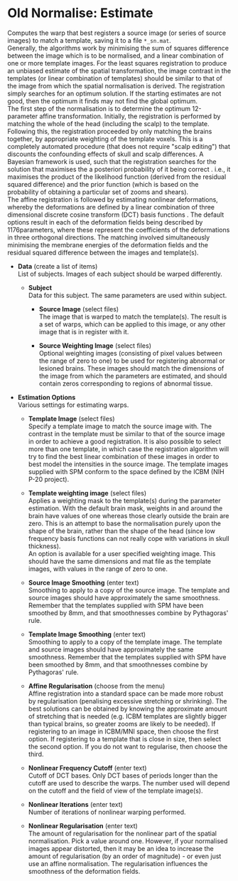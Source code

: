 # Old Normalise: Estimate  
Computes the warp that best registers a source image (or series of source images) to match a template, saving it to a file ``*_sn.mat``.  
Generally, the algorithms work by minimising the sum of squares difference between the image which is to be normalised, and a linear combination of one or more template images.  For the least squares registration to produce an unbiased estimate of the spatial transformation, the image contrast in the templates (or linear combination of templates) should be similar to that of the image from which the spatial normalisation is derived.  The registration simply searches for an optimum solution.  If the starting estimates are not good, then the optimum it finds may not find the global optimum.  
The first step of the normalisation is to determine the optimum 12-parameter affine transformation.  Initially, the registration is performed by matching the whole of the head (including the scalp) to the template.  Following this, the registration proceeded by only matching the brains together, by appropriate weighting of the template voxels.  This is a completely automated procedure (that does not require "scalp editing") that discounts the confounding effects of skull and scalp differences.   A Bayesian framework is used, such that the registration searches for the solution that maximises the a posteriori probability of it being correct .  i.e., it maximises the product of the likelihood function (derived from the residual squared difference) and the prior function (which is based on the probability of obtaining a particular set of zooms and shears).  
The affine registration is followed by estimating nonlinear deformations, whereby the deformations are defined by a linear combination of three dimensional discrete cosine transform (DCT) basis functions .  The default options result in each of the deformation fields being described by 1176parameters, where these represent the coefficients of the deformations in three orthogonal directions.  The matching involved simultaneously minimising the membrane energies of the deformation fields and the residual squared difference between the images and template(s).  

* **Data** (create a list of items)  
List of subjects. Images of each subject should be warped differently.  

    * **Subject**   
    Data for this subject.  The same parameters are used within subject.  

        * **Source Image** (select files)  
        The image that is warped to match the template(s).  The result is a set of warps, which can be applied to this image, or any other image that is in register with it.  

        * **Source Weighting Image** (select files)  
        Optional weighting images (consisting of pixel values between the range of zero to one) to be used for registering abnormal or lesioned brains.  These images should match the dimensions of the image from which the parameters are estimated, and should contain zeros corresponding to regions of abnormal tissue.  

* **Estimation Options**   
Various settings for estimating warps.  

    * **Template Image** (select files)  
    Specify a template image to match the source image with. The contrast in the template must be similar to that of the source image in order to achieve a good registration.  It is also possible to select more than one template, in which case the registration algorithm will try to find the best linear combination of these images in order to best model the intensities in the source image. The template images supplied with SPM conform to the space defined by the ICBM (NIH P-20 project).  

    * **Template weighting image** (select files)  
    Applies a weighting mask to the template(s) during the parameter estimation.  With the default brain mask, weights in and around the brain have values of one whereas those clearly outside the brain are zero.  This is an attempt to base the normalisation purely upon the shape of the brain, rather than the shape of the head (since low frequency basis functions can not really cope with variations in skull thickness).  
    An option is available for a user specified weighting image. This should have the same dimensions and mat file as the template images, with values in the range of zero to one.  

    * **Source Image Smoothing** (enter text)  
    Smoothing to apply to a copy of the source image. The template and source images should have approximately the same smoothness. Remember that the templates supplied with SPM have been smoothed by 8mm, and that smoothnesses combine by Pythagoras' rule.  

    * **Template Image Smoothing** (enter text)  
    Smoothing to apply to a copy of the template image. The template and source images should have approximately the same smoothness. Remember that the templates supplied with SPM have been smoothed by 8mm, and that smoothnesses combine by Pythagoras' rule.  

    * **Affine Regularisation** (choose from the menu)  
    Affine registration into a standard space can be made more robust by regularisation (penalising excessive stretching or shrinking).  The best solutions can be obtained by knowing the approximate amount of stretching that is needed (e.g. ICBM templates are slightly bigger than typical brains, so greater zooms are likely to be needed). If registering to an image in ICBM/MNI space, then choose the first option.  If registering to a template that is close in size, then select the second option.  If you do not want to regularise, then choose the third.  

    * **Nonlinear Frequency Cutoff** (enter text)  
    Cutoff of DCT bases.  Only DCT bases of periods longer than the cutoff are used to describe the warps. The number used will depend on the cutoff and the field of view of the template image(s).  

    * **Nonlinear Iterations** (enter text)  
    Number of iterations of nonlinear warping performed.  

    * **Nonlinear Regularisation** (enter text)  
    The amount of regularisation for the nonlinear part of the spatial normalisation. Pick a value around one.  However, if your normalised images appear distorted, then it may be an idea to increase the amount of regularisation (by an order of magnitude) - or even just use an affine normalisation. The regularisation influences the smoothness of the deformation fields.  
